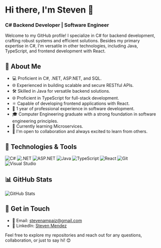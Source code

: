 # Hi there, I'm Steven 👋
### C# Backend Developer | Software Engineer

Welcome to my GitHub profile! I specialize in C# for backend development, crafting robust systems and efficient solutions. Besides my primary expertise in C#, I'm versatile in other technologies, including Java, TypeScript, and frontend development with React.

## 🚀 About Me

- 💻 Proficient in C#, .NET, ASP.NET, and SQL.
- 🌐 Experienced in building scalable and secure RESTful APIs.
- 🛠 Skilled in Java for versatile backend solutions.
- 🌐 Proficient in TypeScript for full-stack development.
- ⚛️ Capable of developing frontend applications with React.
- 🌟 1 year of professional experience in software development.
- 🎓 Computer Engineering graduate with a strong foundation in software engineering principles.
- 🌱 Currently learning Microservices.
- 👯 I'm open to collaboration and always excited to learn from others.

## 🔧 Technologies & Tools

![C#](https://img.shields.io/badge/-C%23-239120?style=flat&logo=c-sharp&logoColor=white)
![.NET](https://img.shields.io/badge/-.NET-512BD4?style=flat&logo=.net&logoColor=white)
![ASP.NET](https://img.shields.io/badge/-ASP.NET-512BD4?style=flat&logo=asp.net&logoColor=white)
![Java](https://img.shields.io/badge/-Java-007396?style=flat&logo=java&logoColor=white)
![TypeScript](https://img.shields.io/badge/-TypeScript-3178C6?style=flat&logo=typescript&logoColor=white)
![React](https://img.shields.io/badge/-React-61DAFB?style=flat&logo=react&logoColor=white)
![Git](https://img.shields.io/badge/-Git-F05032?style=flat&logo=git&logoColor=white)
![Visual Studio](https://img.shields.io/badge/-Visual_Studio-5C2D91?style=flat&logo=visual-studio&logoColor=white)

## 📊 GitHub Stats

![GitHub Stats](https://github-readme-stats.vercel.app/api?username=Steven-Mendez&show_icons=true&count_private=true&hide=prs&theme=radical)

## 📝 Get in Touch

- 📧 Email: [stevenampaiz@gmail.com](mailto:stevenampaiz@gmail.com)
- 💼 LinkedIn: [Steven Mendez](www.linkedin.com/in/steven-mendez-dev)

Feel free to explore my repositories and reach out for any questions, collaboration, or just to say hi! 😊
